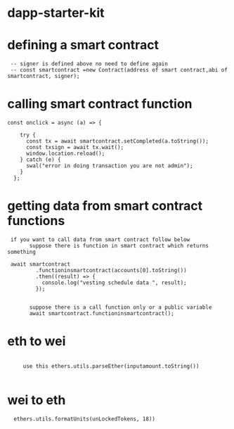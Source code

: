 # dapp-starter-kit

# defining a smart contract 
     -- signer is defined above no need to define again
     -- const smartcontract =new Contract(address of smart contract,abi of      smartcontract, signer);

# calling smart contract function

```
const onclick = async (a) => {
   
    try {
      const tx = await smartcontract.setCompleted(a.toString());
      const txsign = await tx.wait();
      window.location.reload();
    } catch (e) {
      swal("error in doing transaction you are not admin");
    }
  };
```

# getting data from smart contract functions
```
 if you want to call data from smart contract follow below
       suppose there is function in smart contract which returns something
```

```
 await smartcontract
         .functioninsmartcontract(accounts[0].toString())
         .then((result) => {
           console.log("vesting schedule data ", result);
         });
```

```

       suppose there is a call function only or a public variable
       await smartcontract.functioninsmartcontract();

```

# eth to wei

```
   
     use this ethers.utils.parseEther(inputamount.toString())
   
```

# wei to eth
```
  ethers.utils.formatUnits(unLockedTokens, 18))
```

